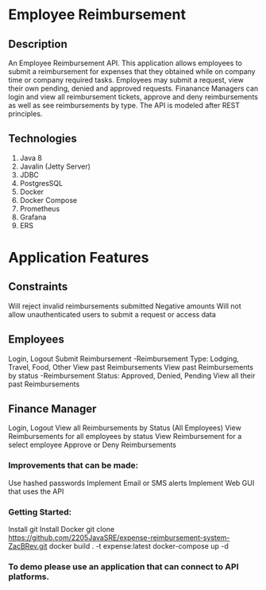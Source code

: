 # Employee Reimbursement

## Description

 An Employee Reimbursement API. This application allows employees to submit a reimbursement for expenses that they obtained while on company time or company required tasks. Employees may submit a request, view their own pending, denied and approved requests. Finanance Managers can login and view all reimbursement tickets, approve and deny reimbursements as well as see reimbursements by type. The API is modeled after REST principles.

## Technologies

1. Java 8
2. Javalin (Jetty Server)
3. JDBC
2. PostgresSQL
3. Docker 
4. Docker Compose 
5. Prometheus 
6. Grafana 
7. ERS

# Application Features

## Constraints
Will reject invalid reimbursements submitted
Negative amounts
Will not allow unauthenticated users to submit a request or access data

## Employees

Login, Logout
Submit Reimbursement
-Reimbursement Type: Lodging, Travel, Food, Other
View past Reimbursements
View past Reimbursements by status
-Reimbursement Status: Approved, Denied, Pending
View all their past Reimbursements

## Finance Manager

Login, Logout
View all Reimbursements by Status (All Employees)
View Reimbursements for all employees by status
View Reimbursement for a select employee
Approve or Deny Reimbursements

### Improvements that can be made:
Use hashed passwords
Implement Email or SMS alerts
Implement Web GUI that uses the API

### Getting Started:

Install git
Install Docker
git clone https://github.com/2205JavaSRE/expense-reimbursement-system-ZacBRev.git
docker build . -t expense:latest
docker-compose up -d

### To demo please use an application that can connect to API platforms.

